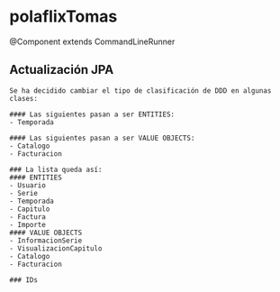 # polaflixTomas

@Component extends CommandLineRunner

## Actualización JPA

    Se ha decidido cambiar el tipo de clasificación de DDD en algunas clases:

    #### Las siguientes pasan a ser ENTITIES:
    - Temporada

    #### Las siguientes pasan a ser VALUE OBJECTS:
    - Catalogo
    - Facturacion

    ### La lista queda así:
    #### ENTITIES
    - Usuario
    - Serie
    - Temporada
    - Capitulo
    - Factura
    - Importe  
    #### VALUE OBJECTS
    - InformacionSerie
    - VisualizacionCapitulo
    - Catalogo
    - Facturacion 

    ### IDs